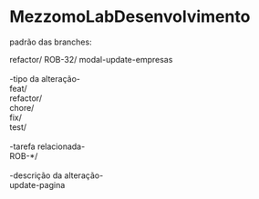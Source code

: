 # MezzomoLabDesenvolvimento

padrão das branches:

refactor/ ROB-32/ modal-update-empresas
<br><br>
-tipo da alteração-<br>
feat/ <br>
refactor/<br>
chore/<br>
fix/<br>
test/<br>
<br>
-tarefa relacionada-<br>
ROB-*/<br>
<br>
-descrição da alteração-<br>
update-pagina
